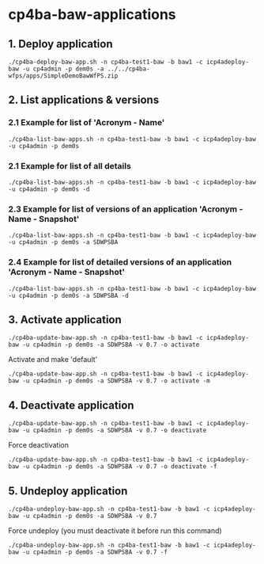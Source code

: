 # cp4ba-baw-applications

## 1. Deploy application
```
./cp4ba-deploy-baw-app.sh -n cp4ba-test1-baw -b baw1 -c icp4adeploy-baw -u cp4admin -p dem0s -a ../../cp4ba-wfps/apps/SimpleDemoBawWfPS.zip
```

## 2. List applications & versions

### 2.1 Example for list of 'Acronym - Name'
```
./cp4ba-list-baw-apps.sh -n cp4ba-test1-baw -b baw1 -c icp4adeploy-baw -u cp4admin -p dem0s
```

### 2.1 Example for list of all details
```
./cp4ba-list-baw-apps.sh -n cp4ba-test1-baw -b baw1 -c icp4adeploy-baw -u cp4admin -p dem0s -d
```

### 2.3 Example for list of versions of an application 'Acronym - Name - Snapshot'
```
./cp4ba-list-baw-apps.sh -n cp4ba-test1-baw -b baw1 -c icp4adeploy-baw -u cp4admin -p dem0s -a SDWPSBA
```

### 2.4 Example for list of detailed versions of an application 'Acronym - Name - Snapshot'
```
./cp4ba-list-baw-apps.sh -n cp4ba-test1-baw -b baw1 -c icp4adeploy-baw -u cp4admin -p dem0s -a SDWPSBA -d
```


## 3. Activate application
```
./cp4ba-update-baw-app.sh -n cp4ba-test1-baw -b baw1 -c icp4adeploy-baw -u cp4admin -p dem0s -a SDWPSBA -v 0.7 -o activate
```

Activate and make 'default'
```
./cp4ba-update-baw-app.sh -n cp4ba-test1-baw -b baw1 -c icp4adeploy-baw -u cp4admin -p dem0s -a SDWPSBA -v 0.7 -o activate -m
```


## 4. Deactivate application
```
./cp4ba-update-baw-app.sh -n cp4ba-test1-baw -b baw1 -c icp4adeploy-baw -u cp4admin -p dem0s -a SDWPSBA -v 0.7 -o deactivate
```

Force deactivation
```
./cp4ba-update-baw-app.sh -n cp4ba-test1-baw -b baw1 -c icp4adeploy-baw -u cp4admin -p dem0s -a SDWPSBA -v 0.7 -o deactivate -f
```

## 5. Undeploy application
```
./cp4ba-undeploy-baw-app.sh -n cp4ba-test1-baw -b baw1 -c icp4adeploy-baw -u cp4admin -p dem0s -a SDWPSBA -v 0.7
```

Force undeploy (you must deactivate it before run this command)
```
./cp4ba-undeploy-baw-app.sh -n cp4ba-test1-baw -b baw1 -c icp4adeploy-baw -u cp4admin -p dem0s -a SDWPSBA -v 0.7 -f
```




